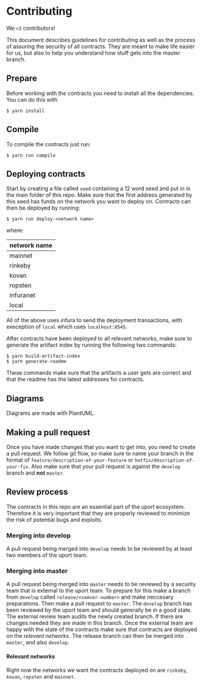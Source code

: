 # Contributing
We `<3` contributors!

This document describes guidelines for contributing  as well as the process of assuring the security of all contracts. They are meant to make life easier for us, but also to help you understand how stuff gets into the master branch.

## Prepare
Before working with the contracts you need to install all the dependencies. You can do this with

```
$ yarn install
```

## Compile
To compile the contracts just run:
```
$ yarn run compile
```


## Deploying contracts
Start by creating a file called `seed` containing a 12 word seed and put in in the main folder of this repo. Make sure that the first address generated by this seed has funds on the network you want to deploy on. Contracts can then be deployed by running:
```
$ yarn run deploy-<network name>
```
where:

|network name|
| --|
|mainnet|
|rinkeby|
|kovan|
|ropsten|
|infuranet|
|local|

All of the above uses infura to send the deployment transactions, with exeception of `local` which uses `localhost:8545`.

After contracts have been deployed to all relevant networks, make sure to generate the artifact index by running the following two commands:
```
$ yarn build-artifact-index
$ yarn generate-readme
```
These commands make sure that the artifacts a user gets are correct and that the readme has the latest addresses for contracts.

## Diagrams
Diagrams are made with PlantUML.

## Making a pull request
Once you have made changes that you want to get into, you need to create a pull request. We follow git flow, so make sure to name your branch in the format of `feature/description-of-your-feature` or `hotfix/description-of-your-fix`. Also make sure that your pull request is against the `develop` branch and **not** `master`.

## Review process
The contracts in this repo are an essential part of the uport ecosystem. Therefore it is very important that they are properly reviewed to minimize the risk of potential bugs and exploits.

### Merging into develop
A pull request being merged into `develop` needs to be reviewed by at least two members of the uport team.

### Merging into master
A pull request being merged into `master` needs to be reviewed by a security team that is external to the uport team. To prepare for this make a branch from `develop` called `release/<semver-number>` and make neccesary preparations. Then make a pull request to `master`. The `develop` branch has been reviewed by the uport team and should generally be in a good state. The external review team audits the newly created branch. If there are changes needed they are made in this branch. Once the external team are happy with the state of the contracts make sure that contracts are deployed on the *relevant networks*. The release branch can then be merged into `master`, and also `develop`.

#### Relevant networks
Right now the networks we want the contracts deployed on are `rinkeby`, `kovan`, `ropsten` and `mainnet`.

